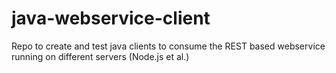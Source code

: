 # java-webservice-client
Repo to create and test java clients to consume the REST based webservice running on different servers (Node.js et al.)
